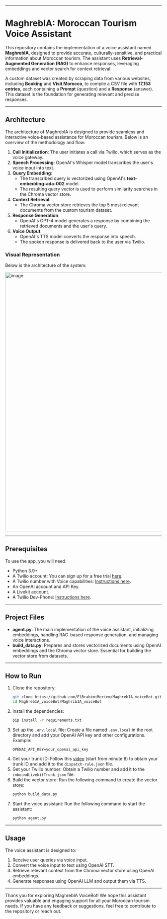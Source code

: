 
________________________________________

# MaghrebIA: Moroccan Tourism Voice Assistant

This repository contains the implementation of a voice assistant named **MaghrebIA**, designed to provide accurate, culturally-sensitive, and practical information about Moroccan tourism. The assistant uses **Retrieval-Augmented Generation (RAG)** to enhance responses, leveraging embeddings and vector search for context retrieval.

A custom dataset was created by scraping data from various websites, including **Booking** and **Visit Morocco**, to compile a CSV file with **17,153 entries**, each containing a **Prompt** (question) and a **Response** (answer). This dataset is the foundation for generating relevant and precise responses.

---


## Architecture 

The architecture of MaghrebIA is designed to provide seamless and interactive voice-based assistance for Moroccan tourism. Below is an overview of the methodology and flow:

1. **Call Initialization**: The user initiates a call via Twilio, which serves as the voice gateway.
2. **Speech Processing**: OpenAI's Whisper model transcribes the user's voice input into text.
3. **Query Embedding**:
   - The transcribed query is vectorized using OpenAI's **text-embedding-ada-002** model.
   - The resulting query vector is used to perform similarity searches in the Chroma vector store.
4. **Context Retrieval**:
   - The Chroma vector store retrieves the top 5 most relevant documents from the custom tourism dataset.
5. **Response Generation**:
   - OpenAI's GPT-4 model generates a response by combining the retrieved documents and the user's query.
6. **Voice Output**:
   - OpenAI's TTS model converts the response into speech.
   - The spoken response is delivered back to the user via Twilio.

### Visual Representation

Below is the architecture of the system:

<img width="834" alt="image" src="https://github.com/user-attachments/assets/8545add5-3ea7-41f4-a990-3322c0ccf7a3" />

---

## Prerequisites

To use the app, you will need:

- Python 3.9+
- A Twilio account: You can sign up for a free trial [here](https://www.twilio.com/login?iss=https%3A%2F%2Flogin.twilio.com%2F).
- A Twilio number with Voice capabilities: [Instructions here](https://help.twilio.com/articles/223135247-How-to-Search-for-and-Buy-a-Twilio-Phone-Number-from-Console).
- An OpenAI account and API Key.
- A Livekit account.
- A Twilio Dev-Phone: [Instructions here](https://www.twilio.com/docs/labs/dev-phone#install-the-dev-phone).

---

## Project Files

- **agent.py**: The main implementation of the voice assistant, initializing embeddings, handling RAG-based response generation, and managing voice interactions.
- **build\_data.py**: Prepares and stores vectorized documents using OpenAI embeddings and the Chroma vector store. Essential for building the vector store from datasets.

---

## How to Run

1. Clone the repository:
   ```bash
   git clone https://github.com/ElBrahimiMeriem/MaghrebIA_voiceBot.git  
   cd MaghrebIA_voiceBot/MaghribIA_voiceBot
   ```
2. Install the dependencies:
   ```bash
   pip install -r requirements.txt
   ```
3. Set up the `.env.local` file:
   Create a file named `.env.local` in the root directory and add your OpenAI API key and other configurations. Example:
   ```
   OPENAI_API_KEY=your_openai_api_key
   ```
4. Get your trunk ID:
   Follow this [video](https://www.youtube.com/watch?v=8O1_j9c-Lls\&t=583s) (start from minute 8) to obtain your trunk ID and add it to the `dispatch-rule.json` file.
5. Get your Twilio number:
   Obtain a Twilio number and add it to the `inboundLivekitTrunk.json` file.
6. Build the vector store:
   Run the following command to create the vector store:
   ```bash
   python build_data.py
   ```
7. Start the voice assistant:
   Run the following command to start the assistant:
   ```bash
   python agent.py
   ```

---

## Usage

The voice assistant is designed to:

1. Receive user queries via voice input.
2. Convert the voice input to text using OpenAI STT.
3. Retrieve relevant context from the Chroma vector store using OpenAI embeddings.
4. Generate responses using OpenAI LLM and output them via TTS.

---

Thank you for exploring MaghrebIA VoiceBot! We hope this assistant provides valuable and engaging support for all your Moroccan tourism needs. If you have any feedback or suggestions, feel free to contribute to the repository or reach out.
